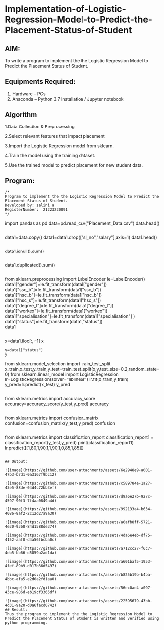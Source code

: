 # Implementation-of-Logistic-Regression-Model-to-Predict-the-Placement-Status-of-Student

## AIM:
To write a program to implement the the Logistic Regression Model to Predict the Placement Status of Student.

## Equipments Required:
1. Hardware – PCs
2. Anaconda – Python 3.7 Installation / Jupyter notebook

## Algorithm
1.Data Collection & Preprocessing

2.Select relevant features that impact placement

3.Import the Logistic Regression model from sklearn.

4.Train the model using the training dataset.

5.Use the trained model to predict placement for new student data.

## Program:
```
/*
Program to implement the the Logistic Regression Model to Predict the Placement Status of Student.
Developed by: salini a
RegisterNumber:  21223220091
*/
```
import pandas as pd
data=pd.read_csv("Placement_Data.csv")
data.head()
```
```
data1=data.copy()
data1=data1.drop(["sl_no","salary"],axis=1)
data1.head()
```
```
data1.isnull().sum()
```
```
data1.duplicated().sum()
```
```
from sklearn.preprocessing import LabelEncoder
le=LabelEncoder()
data1["gender"]=le.fit_transform(data1["gender"])
data1["ssc_b"]=le.fit_transform(data1["ssc_b"])
data1["hsc_b"]=le.fit_transform(data1["hsc_b"])
data1["hsc_s"]=le.fit_transform(data1["hsc_s"])
data1["degree_t"]=le.fit_transform(data1["degree_t"])
data1["workex"]=le.fit_transform(data1["workex"])
data1["specialisation"]=le.fit_transform(data1["specialisation"] )     
data1["status"]=le.fit_transform(data1["status"])       
data1
```
```
x=data1.iloc[:,:-1]
x
```
y=data1["status"]
y
```
from sklearn.model_selection import train_test_split
x_train,x_test,y_train,y_test=train_test_split(x,y,test_size=0.2,random_state=0)
from sklearn.linear_model import LogisticRegression
lr=LogisticRegression(solver="liblinear")
lr.fit(x_train,y_train)
y_pred=lr.predict(x_test)
y_pred
```
```
from sklearn.metrics import accuracy_score
accuracy=accuracy_score(y_test,y_pred)
accuracy
```
```
from sklearn.metrics import confusion_matrix
confusion=confusion_matrix(y_test,y_pred)
confusion
```
```
from sklearn.metrics import classification_report
classification_report1 = classification_report(y_test,y_pred)
print(classification_report1)
lr.predict([[1,80,1,90,1,1,90,1,0,85,1,85]])

```

## Output:

![image](https://github.com/user-attachments/assets/6e2948e9-a001-47b3-b7d1-0a3167f9bc12)

![image](https://github.com/user-attachments/assets/c589784e-1a27-43e5-88de-04d4c72bb3ef)

![image](https://github.com/user-attachments/assets/d9a6e27b-927c-4597-90f3-7f4aa0849a4d)

![image](https://github.com/user-attachments/assets/992133a4-b634-4086-8af2-2c12d27a9a30)

![image](https://github.com/user-attachments/assets/a6afb8ff-5721-4e30-9368-84d1588de374)

![image](https://github.com/user-attachments/assets/4da6e4eb-df75-4152-aaf0-d4a56fbcba0c)

![image](https://github.com/user-attachments/assets/a712cc27-f6c7-4eb5-bb66-d5859a2ad1da)

![image](https://github.com/user-attachments/assets/a601baf5-1953-4fef-89b9-d017b36d5497)

![image](https://github.com/user-attachments/assets/b825b19b-b4ba-4bbc-afa5-e2d0a2fd1aa0)

![image](https://github.com/user-attachments/assets/56ec0ae4-a097-43ce-986d-eb19cf3365df)

![image](https://github.com/user-attachments/assets/22595679-43bb-4d31-9a20-d0a6facd0742)
## Result:
Thus the program to implement the the Logistic Regression Model to Predict the Placement Status of Student is written and verified using python programming.

